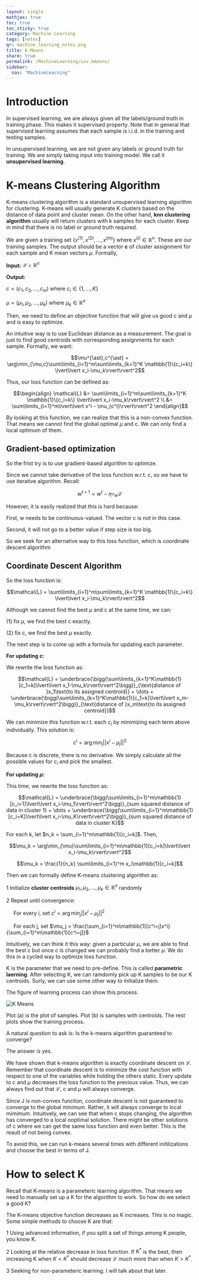 ```yaml
---
layout: single
mathjax: true
toc: true
toc_sticky: true
category: Machine Learning
tags: [notes]
qr: machine_learning_notes.png
title: K-Means
share: true
permalink: /MachineLearning/usv_kmeans/
sidebar:
  nav: "MachineLearning"
---
```


# Introduction

In supervised learning, we are always given all the labels/ground truth in training phase. This makes it supervised property. Note that in general that supervised learning assumes that each sample is i.i.d. in the training and testing samples. 

In unsupervised learning, we are not given any labels or ground truth for training. We are simply taking input into training model. We call it **unsupervised learning**. 

# K-means Clustering Algorithm

K-means clustering algorithm is a standard unsupervised learning algorithm for clustering. K-means will usually generate K clusters based on the distance of data point and cluster mean. On the other hand, **knn clustering algorithm** usually will return clusters with k samples for each cluster. Keep in mind that there is no label or ground truth required. 

We are given a training set $\{x^{(1)},x^{(2)},\dots,x^{(m)}\}$ where $x^{(i)}\in \mathbb{R}^n$. These are our training samples. The output should be a vector **c** of cluster assignment for each sample and K mean vectors $\mu$. Formally,

**Input:** $\mathcal{X}\in \mathbb{R}^n$

**Output:** 

$c=(c_1,c_2,\dots,c_m)$ where $c_i\in\{1,\dots,K\}$

$\mu=(\mu_1,\mu_2,\dots,\mu_k)$ where $\mu_k\in\mathbb{R}^n$

Then, we need to define an objective function that will give us good c and $\mu$ and is easy to optimize. 

An intuitive way is to use Euclidean distance as a measurement. The goal is just to find good centroids with corresponding assignments for each sample. Formally, we want:

$$\mu^{\ast},c^{\ast} = \arg\min_{\mu,c}\sum\limits_{i=1}^m\sum\limits_{k=1}^K \mathbb{1}\{c_i=k\} \lvert\lvert x_i-\mu_k\rvert\rvert^2$$

Thus, our loss function can be defined as:

$$\begin{align}
\mathcal{L} &= \sum\limits_{i=1}^m\sum\limits_{k=1}^K \mathbb{1}\{c_i=k\} \lvert\lvert x_i-\mu_k\rvert\rvert^2 \\
&= \sum\limits_{i=1}^m\lvert\lvert x^i - \mu_{c^i}\rvert\rvert^2
\end{align}$$

By looking at this function, we can realize that this is a non-convex function. That means we cannot find the global optimal $\mu$ and c. We can only find a local optimum of them. 

## Gradient-based optimization

So the frist try is to use gradient-based algorithm to optimize.

Since we cannot take derivative of the loss function w.r.t. c, so we have to use iterative algorithm. Recall:

$$w^{t+1} = w^t - \eta\triangledown_w\mathcal{L}$$

However, it is easily realized that this is hard because:

First, w needs to be continuous-valued. The vector c is not in this case.

Second, it will not go to a better value if step size is too big. 

So we seek for an alternative way to this loss function, which is coordinate descent algorithm

## Coordinate Descent Algorithm

So the loss function is:

$$\mathcal{L} = \sum\limits_{i=1}^m\sum\limits_{k=1}^K \mathbb{1}\{c_i=k\} \lvert\lvert x_i-\mu_k\rvert\rvert^2$$

Although we cannot find the best $\mu$ and c at the same time, we can:

(1) fix $\mu$, we find the best c exactly.

(2) fix c, we find the best $\mu$ exactly. 

The next step is to come up with a formula for updating each parameter. 

**For updating c:**

We rewrite the loss function as:

$$\mathcal{L} = \underbrace{\bigg(\sum\limits_{k=1}^K\mathbb{1}[c_1=k]\lvert\lvert x_1-\mu_k\rvert\rvert^2\bigg)}_{\text{distance of }x_1\text{to its assigned centroid}} + \dots + \underbrace{\bigg(\sum\limits_{k=1}^K\mathbb{1}[c_1=k]\lvert\lvert x_m-\mu_k\rvert\rvert^2\bigg)}_{\text{distance of }x_m\text{to its assigned centroid}}$$

We can minimize this function w.r.t. each $c_i$ by minimizing each term above individually. This solution is:

$$c^i = \arg\min_j\lvert\lvert x^i - \mu_j\rvert\rvert^2$$

Because c is discrete, there is no derivative. We simply calculate all the possible values for $c_i$ and pick the smallest. 

**For updating $\mu$:**

This time, we rewrite the loss function as:

$$\mathcal{L} = \underbrace{\bigg(\sum\limits_{i=1}^m\mathbb{1}[c_i=1]\lvert\lvert x_i-\mu_1\rvert\rvert^2\bigg)}_{sum squared distance of data in cluster 1} + \dots + \underbrace{\bigg(\sum\limits_{i=1}^m\mathbb{1}[c_i=K]\lvert\lvert x_i-\mu_K\rvert\rvert^2\bigg)}_{sum squared distance of data in cluster K}$$

For each k, let $n_k = \sum_{i=1}^m\mathbb{1}[c_i=k]$. Then,

$$\mu_k = \arg\min_{\mu}\sum\limits_{i=1}^m\mathbb{1}[c_i=k]\lvert\lvert x_i-\mu_k\rvert\rvert^2$$

$$\mu_k = \frac{1}{n_k} \sum\limits_{i=1}^m x_i\mathbb{1}[c_i=k]$$

Then we can formally define K-means clustering algorithm as:

1 Initialize **cluster centroids** $\mu_1,\mu_2,\dots,\mu_k\in \mathbb{R}^n$ randomly

2 Repeat until convergence:

&nbsp;&nbsp;&nbsp;&nbsp; For every i, set $c^i = \arg\min_j\lvert\lvert x^i - \mu_j\rvert\rvert^2$

&nbsp;&nbsp;&nbsp;&nbsp; For each j, set $\mu_j = \frac{\sum_{i=1}^m\mathbb{1}[c^i=j]x^i}{\sum_{i=1}^m\mathbb{1}[c^i=j]}$

Intuitively, we can think it this way: given a particular $\mu$, we are able to find the best c but once c is changed we can probably find a better $\mu$. We do this in a cycled way to optimize loss function. 

K is the parameter that we need to pre-define. This is called **parametric laerning**. After selecting K, we can ramdomly pick up K samples to be our K centroids. Surly, we can use some other way to initialize them. 

The figure of learning process can show this process. 

![K Means](https://github.com/Wei2624/AI_Learning_Hub/blob/master/machine-learning/images/cs229_usv_keams.png)

Plot (a) is the plot of samples. Plot (b) is samples with centroids. The rest plots show the training process. 

A natural question to ask is: Is the k-means algorithm guaranteed to converge?

The answer is yes. 

We have shown that k-means algorithm is exactly coordinate descent on $\mathcal{L}$. Remember that coordinate descent is to minimize the cost function with respect to one of the variables while holding the others static. Every update to c and $\mu$ decreases the loss function to the previous value. Thus, we can always find out that $\mathcal{L}$, c and $\mu$ will always converge. 

Since J is non-convex function, coordinate descent is not guaranteed to converge to the global minimum. Rather, it will always converge to local mimimum. Intuitively, we can see that when c stops changing, the algorithm has converged to a local ooptimal solution. There might be other solutions of c where we can get the same loss function and even better. This is the reault of not being convex. 

To avoid this, we can run k-means several times with different initilizations and choose the best in terms of J. 

# How to select K

Recall that K-means is a parameteric learning algorithm. That means we need to manually set up a K for the algorithm to work. So how do we select a good K?

The K-means objective function decreases as K increases. This is no magic. Some simple methods to choose K are that:

1 Using advanced information, if you split a set of things among K people, you know K. 

2 Looking at the relative decrease in loss function. If $K^{\ast}$ is the best, then increasing K when $K<K^{\ast}$ should decrease $\mathcal{L}$ much more than when $K>K^{\ast}$.

3 Seeking for non-parameteric learning. I will talk about that later. 



